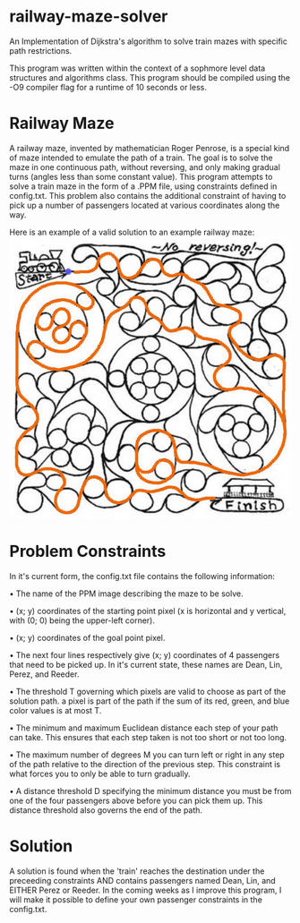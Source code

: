 # railway-maze-solver
An Implementation of Dijkstra's algorithm to solve train mazes with specific path restrictions.

This program was written within the context of a sophmore level data structures and algorithms class.  This program should be compiled using the -O9 compiler flag for a runtime of 10 seconds or less.

# Railway Maze
A railway maze, invented by mathematician Roger Penrose, is a special kind of maze intended to emulate the path of a train.  The goal is to solve the maze in one continuous path, without reversing, and only making gradual turns (angles less than some constant value).  This program attempts to solve a train maze in the form of a .PPM file, using constraints defined in config.txt.  This problem also contains the additional constraint of having to pick up a number of passengers located at various coordinates along the way.

Here is an example of a valid solution to an example railway maze:
![Railway Maze](https://github.com/mbpautz762/railway-maze-solver/blob/main/solution-example.jpg?raw=true)

# Problem Constraints
In it's current form, the config.txt file contains the following information: 

• The name of the PPM image describing the maze to be solve.

• (x; y) coordinates of the starting point pixel (x is horizontal and y vertical, with (0; 0) being
the upper-left corner).

• (x; y) coordinates of the goal point pixel.

• The next four lines respectively give (x; y) coordinates of 4 passengers that need to be picked up.  In it's current state, these names are Dean, Lin, Perez, and Reeder.

• The threshold T governing which pixels are valid to choose as part of the solution path.  a pixel is part of the path if the sum of its red, green, and blue color values is at most T.

• The minimum and maximum Euclidean distance each step of your path can take. This ensures that each step taken is not too short or not too long.

• The maximum number of degrees M you can turn left or right in any step of the path relative
to the direction of the previous step. This constraint is what forces you to only be able to
turn gradually.

• A distance threshold D specifying the minimum distance you must be from one of the four
passengers above before you can pick them up. This distance threshold also governs the end of the path.

# Solution
A solution is found when the 'train' reaches the destination under the preceeding constraints AND contains passengers named Dean, Lin, and EITHER Perez or Reeder.  In the coming weeks as I improve this program, I will make it possible to define your own passenger constraints in the config.txt.

